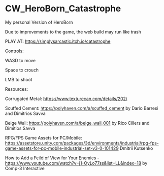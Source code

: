 # CW_HeroBorn_Catastrophe
My personal Version of HeroBorn

Due to improvements to the game, the web build may run like trash

PLAY AT: https://simplysarcastic.itch.io/catastrophe

Controls:

WASD to move

Space to crouch

LMB to shoot


Resources:

Corrugated Metal: https://www.texturecan.com/details/202/

Scuffed Cement: https://polyhaven.com/a/scuffed_cement by Dario Barresi and Dimitrios Savva

Beige Wall: https://polyhaven.com/a/beige_wall_001 by Rico Cillers and Dimitios Savva

RPG/FPS Game Assets for PC/Mobile: https://assetstore.unity.com/packages/3d/environments/industrial/rpg-fps-game-assets-for-pc-mobile-industrial-set-v3-0-101429 Dmitrii Kutsenko

How to Add a Feild of View for Your Enemies - https://www.youtube.com/watch?v=j1-OyLo77ss&list=LL&index=18 by Comp-3 Interactive
